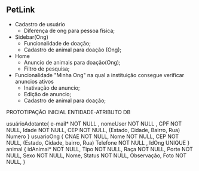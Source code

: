 ## PetLink
- Cadastro de usuário
  - Diferença de ong para pessoa física;
- Sidebar(Ong)
  - Funcionalidade de doação;
  - Cadastro de animal para doação (Ong);
- Home
  - Anuncio de animais para doação(Ong);
  - Filtro de pesquisa;
- Funcionalidade "Minha Ong" na qual a instituição consegue verificar anuncios ativos
  - Inativação de anuncio;
  - Edição de anuncio;
  - Cadastro de animal para doação;

PROTOTIPAÇÃO INICIAL ENTIDADE-ATRIBUTO DB

usuárioAdotante{
e-mail* NOT NULL ,
nomeUser NOT NULL ,
CPF NOT NULL,
Idade NOT NULL,
CEP NOT NULL,
 (Estado, Cidade, Bairro, Rua)
Numero
}
usuarioOng {
CNAE NOT NULL,
Nome NOT NULL,
CEP NOT NULL,
 (Estado, Cidade, bairro, Rua)
Telefone NOT NULL ,
IdOng UNIQUE
}
animal {
idAnimal* NOT NULL,
Tipo NOT NULL,
Raça NOT NULL,
Porte NOT NULL,
Sexo NOT NULL,
Nome,
Status NOT NULL,
Observação,
Foto NOT NULL,
}



